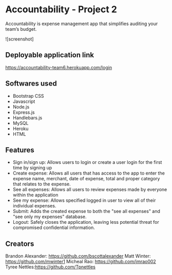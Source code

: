 # Accountability - Project 2

Accountability is expense management app that simplifies auditing your team’s budget.

![screenshot]

## Deployable application link

https://accountability-team6.herokuapp.com/login

## Softwares used

- Bootstrap CSS
- Javascript
- Node.js
- Express.js
- Handlebars.js
- MySQL
- Heroku
- HTML

## Features

- Sign in/sign up: Allows users to login or create a user login for the first time by signing up
- Create expense: Allows all users that has access to the app to enter the expense name, merchant, date of expense, total and proper category that relates to the expense.
- See all expenses: Allows all users to review expenses made by everyone within the application
- See my expense: Allows specified logged in user to view all of their individual expenses.
- Submit: Adds the created expense to both the "see all expenses" and "see only my expenses" database.
- Logout: Safely closes the application, leaving less potential threat for compromised confidential information.

## Creators

Brandon Alexander: https://github.com/bscottalexander
Matt Winter: https://github.com/mwinter1
Micheal Rao: https://github.com/jmrao002
Tyree Nettles:https://github.com/Tpnettles
